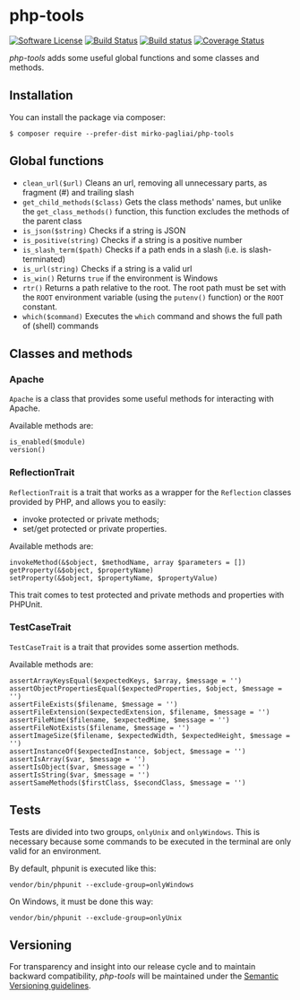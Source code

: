 # php-tools

[![Software License](https://img.shields.io/badge/license-MIT-brightgreen.svg?style=flat-square)](LICENSE.txt)
[![Build Status](https://api.travis-ci.org/mirko-pagliai/php-tools.svg?branch=master)](https://travis-ci.org/mirko-pagliai/php-tools)
[![Build status](https://ci.appveyor.com/api/projects/status/dexhrwff7w814wt3?svg=true)](https://ci.appveyor.com/project/mirko-pagliai/php-tools)
[![Coverage Status](https://img.shields.io/codecov/c/github/mirko-pagliai/php-tools.svg?style=flat-square)](https://codecov.io/github/mirko-pagliai/php-tools)

*php-tools* adds some useful global functions and some classes and methods.

## Installation
You can install the package via composer:

    $ composer require --prefer-dist mirko-pagliai/php-tools

## Global functions
- `clean_url($url)` Cleans an url, removing all unnecessary parts, as fragment (#) and trailing slash
- `get_child_methods($class)` Gets the class methods' names, but unlike the `get_class_methods()` function, this function excludes the methods of the parent class
- `is_json($string)` Checks if a string is JSON
- `is_positive(string)` Checks if a string is a positive number
- `is_slash_term($path)` Checks if a path ends in a slash (i.e. is slash-terminated)
- `is_url(string)` Checks if a string is a valid url
- `is_win()` Returns `true` if the environment is Windows
- `rtr()` Returns a path relative to the root. The root path must be set with the `ROOT` environment variable  (using the `putenv()` function) or the `ROOT` constant.
- `which($command)` Executes the `which` command and shows the full path of (shell) commands

## Classes and methods
### Apache
`Apache` is a class that provides some useful methods for interacting with Apache.

Available methods are:
    
    is_enabled($module)
    version()

### ReflectionTrait
`ReflectionTrait` is a trait that works as a wrapper for the `Reflection` classes provided by PHP, and allows you to easily:
- invoke protected or private methods;
- set/get protected or private properties.

Available methods are:

    invokeMethod(&$object, $methodName, array $parameters = [])
    getProperty(&$object, $propertyName)
    setProperty(&$object, $propertyName, $propertyValue)
    
This trait comes to test protected and private methods and properties with
PHPUnit.

### TestCaseTrait
`TestCaseTrait` is a trait that provides some assertion methods.

Available methods are:

    assertArrayKeysEqual($expectedKeys, $array, $message = '')
    assertObjectPropertiesEqual($expectedProperties, $object, $message = '')
    assertFileExists($filename, $message = '')
    assertFileExtension($expectedExtension, $filename, $message = '')
    assertFileMime($filename, $expectedMime, $message = '')
    assertFileNotExists($filename, $message = '')
    assertImageSize($filename, $expectedWidth, $expectedHeight, $message = '')
    assertInstanceOf($expectedInstance, $object, $message = '')
    assertIsArray($var, $message = '')
    assertIsObject($var, $message = '')
    assertIsString($var, $message = '')
    assertSameMethods($firstClass, $secondClass, $message = '')

## Tests
Tests are divided into two groups, `onlyUnix` and `onlyWindows`. This is
necessary because some commands to be executed in the terminal are only valid
for an environment.

By default, phpunit is executed like this:

    vendor/bin/phpunit --exclude-group=onlyWindows

On Windows, it must be done this way:

    vendor/bin/phpunit --exclude-group=onlyUnix

## Versioning
For transparency and insight into our release cycle and to maintain backward 
compatibility, *php-tools* will be maintained under the 
[Semantic Versioning guidelines](http://semver.org).
